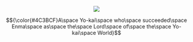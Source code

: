 <p align="center">
 <img src="https://static.wikia.nocookie.net/yokaiwatch/images/1/18/Kaira.gif/revision/latest?cb=20191022053428">
<p align="center">
  $${\color{#4C3BCF}A\space Yo-kai\space who\space succeeded\space Enma\space as\space the\space Lord\space of\space the\space Yo-kai\space World}$$
